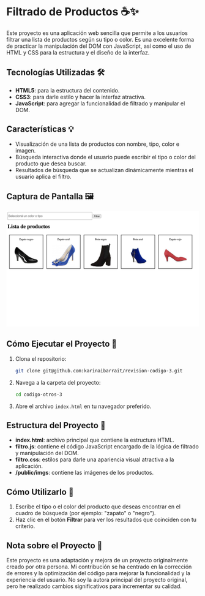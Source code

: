 # Filtrado de Productos ☕️✨

Este proyecto es una aplicación web sencilla que permite a los usuarios filtrar una lista de productos según su tipo o color. Es una excelente forma de practicar la manipulación del DOM con JavaScript, así como el uso de HTML y CSS para la estructura y el diseño de la interfaz.

## Tecnologías Utilizadas 🛠️

- **HTML5**: para la estructura del contenido.
- **CSS3**: para darle estilo y hacer la interfaz atractiva.
- **JavaScript**: para agregar la funcionalidad de filtrado y manipular el DOM.

## Características 💡

- Visualización de una lista de productos con nombre, tipo, color e imagen.
- Búsqueda interactiva donde el usuario puede escribir el tipo o color del producto que desea buscar.
- Resultados de búsqueda que se actualizan dinámicamente mientras el usuario aplica el filtro.

## Captura de Pantalla 🖼️

![Captura de pantalla del proyecto](./public/app.png)

## Cómo Ejecutar el Proyecto 🚀

1. Clona el repositorio:
   ```bash
   git clone git@github.com:karinaibarrait/revision-codigo-3.git
   ```

2. Navega a la carpeta del proyecto:
   ```bash
   cd codigo-otros-3
   ```

3. Abre el archivo `index.html` en tu navegador preferido.

## Estructura del Proyecto 🍂

- **index.html**: archivo principal que contiene la estructura HTML.
- **filtro.js**: contiene el código JavaScript encargado de la lógica de filtrado y manipulación del DOM.
- **filtro.css**: estilos para darle una apariencia visual atractiva a la aplicación.
- **/public/imgs**: contiene las imágenes de los productos.

## Cómo Utilizarlo 🔎

1. Escribe el tipo o el color del producto que deseas encontrar en el cuadro de búsqueda (por ejemplo: "zapato" o "negro").
2. Haz clic en el botón **Filtrar** para ver los resultados que coinciden con tu criterio.

## Nota sobre el Proyecto 📌

Este proyecto es una adaptación y mejora de un proyecto originalmente creado por otra persona. Mi contribución se ha centrado en la corrección de errores y la optimización del código para mejorar la funcionalidad y la experiencia del usuario. No soy la autora principal del proyecto original, pero he realizado cambios significativos para incrementar su calidad.





